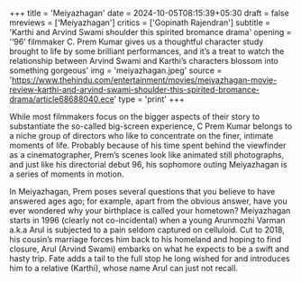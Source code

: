 +++
title = 'Meiyazhagan'
date = 2024-10-05T08:15:39+05:30
draft = false
mreviews = ['Meiyazhagan']
critics = ['Gopinath Rajendran']
subtitle = 'Karthi and Arvind Swami shoulder this spirited bromance drama'
opening = '‘96’ filmmaker C. Prem Kumar gives us a thoughtful character study brought to life by some brilliant performances, and it’s a treat to watch the relationship between Arvind Swami and Karthi’s characters blossom into something gorgeous'
img = 'meiyazhagan.jpeg'
source = 'https://www.thehindu.com/entertainment/movies/meiyazhagan-movie-review-karthi-and-arvind-swami-shoulder-this-spirited-bromance-drama/article68688040.ece'
type = 'print'
+++

While most filmmakers focus on the bigger aspects of their story to substantiate the so-called big-screen experience, C Prem Kumar belongs to a niche group of directors who like to concentrate on the finer, intimate moments of life. Probably because of his time spent behind the viewfinder as a cinematographer, Prem’s scenes look like animated still photographs, and just like his directorial debut 96, his sophomore outing Meiyazhagan is a series of moments in motion.

In Meiyazhagan, Prem poses several questions that you believe to have answered ages ago; for example, apart from the obvious answer, have you ever wondered why your birthplace is called your hometown? Meiyazhagan starts in 1996 (clearly not co-incidental) when a young Arunmozhi Varman a.k.a Arul is subjected to a pain seldom captured on celluloid. Cut to 2018, his cousin’s marriage forces him back to his homeland and hoping to find closure, Arul (Arvind Swami) embarks on what he expects to be a swift and hasty trip. Fate adds a tail to the full stop he long wished for and introduces him to a relative (Karthi), whose name Arul can just not recall.
